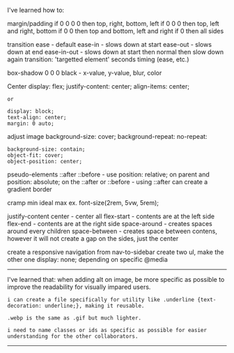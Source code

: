 I've learned how to:

margin/padding
    if 0 0 0 0 then top, right, bottom, left
    if 0 0 0 then top, left and right, bottom
    if 0 0 then top and bottom, left and right
    if 0 then all sides

transition
    ease - default
    ease-in - slows down at start
    ease-out - slows down at end
    ease-in-out - slows down at start then normal then slow down again
    transition: 'targetted element' seconds timing (ease, etc.)

box-shadow
    0 0 0 black - x-value, y-value, blur, color

Center
    display: flex;
    justify-content: center;
    align-items: center;
    
    or
    
    display: block;
    text-align: center;
    margin: 0 auto;

adjust image
    background-size: cover;
    background-repeat: no-repeat:

    background-size: contain;
    object-fit: cover;
    object-position: center;

pseudo-elements
    ::after
    ::before
    - use position: relative; on parent and position: absolute; on the ::after or ::before
    - using ::after can create a gradient border

cramp
    min
    ideal
    max
    ex. font-size(2rem, 5vw, 5rem);

justify-content
    center - center all
    flex-start - contents are at the left side
    flex-end - contents are at the right side
    space-around - creates spaces around every children
    space-between - creates space between contens, however it will not create a gap on the sides, just the center

create a responsive navigation from nav-to-sidebar
    create two ul, make the other one display: none; depending on specific @media

---------------------------------------------------
I've learned that: 
    when adding alt on image, be more specific as possible to improve the readability for visually impared users.

    i can create a file specifically for utility like .underline {text-decoration: underline;}, making it reusable.

    .webp is the same as .gif but much lighter.

    i need to name classes or ids as specific as possible for easier understanding for the other collaborators.
---------------------------------------------------